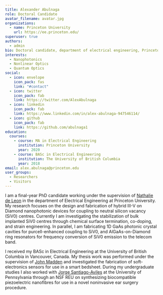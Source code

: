```yaml
---
title: Alexander Abulnaga
role: Doctoral Candidate
avatar_filename: avatar.jpg
organizations:
  - name: Princeton University
    url: https://ee.princeton.edu/
superuser: true
authors:
  - admin
bio: Doctoral candidate, department of electrical engineering, Princeton University
interests:
  - Nanophotonics
  - Nonlinear Optics
  - Quantum Optics
social:
  - icon: envelope
    icon_pack: fas
    link: "#contact"
  - icon: twitter
    icon_pack: fab
    link: https://twitter.com/AlexAbulnaga
  - icon: linkedin
    icon_pack: fab
    link: https://www.linkedin.com/in/alex-abulnaga-947546114/
  - icon: github
    icon_pack: fab
    link: https://github.com/abulnaga1
education:
  courses:
    - course: MA in Electrical Engineering
      institution: Princeton University
      year: 2020
    - course: BASc in Electrical Engineering
      institution: The University of British Columbia
      year: 2018
email: alex.abulnaga@princeton.edu
user_groups:
  - Researchers
  - Visitors
---
```

I am a final-year PhD candidate working under the supervision of [Nathalie de Leon](https://sites.google.com/view/deleonlab/home) in the department of Electrical Engineering at Princeton University.
My research focuses on the design and fabrication of hybrid III-V on Diamond nanophotonic devices for coupling to neutral silicon vacancy (SiV0) centres. Currently I am investigating the stabilization of bulk implanted SiV0 centres through chemical surface termination, co-doping, and strain engineering. In parallel, I am fabricating 1D GaAs photonic crystal cavities for purcell-enhanced coupling to SiV0, and AlGaAs-on-Diamond ring resonators for frequency conversion of SiV0 emission to the telecom band.

I received my BASc in Electrical Engineering at the University of British Columbia in Vancouver, Canada. My thesis work was performed under the supervision of 
[John Madden](https://www.ece.ubc.ca/faculty/john-madden) and investigated the fabrication of soft-electronics sensors for use in a smart bedsheet. 
During my undergraduate studies I also worked with 
[Jorge Santiago-Aviles](https://www.seas.upenn.edu/directory/profile.php?ID=80) at the University of Pennsylvania through an NSF REU on synthesizing biocompatible 
piezoelectric nanofibres for use in a novel noninvasive ear surgery procedure.

